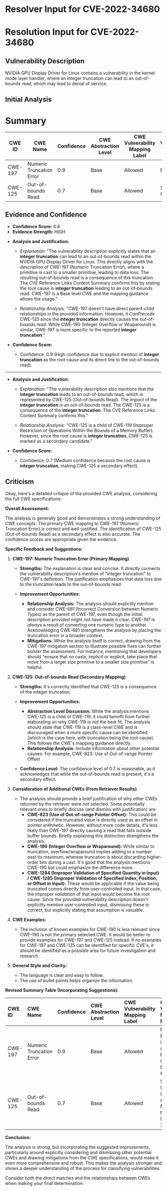 # Resolver Input for CVE-2022-34680

# Resolution Input for CVE-2022-34680

## Vulnerability Description
NVIDIA GPU Display Driver for Linux contains a vulnerability in the kernel mode layer handler, where an integer truncation can lead to an out-of-bounds read, which may lead to denial of service.

## Initial Analysis
# Summary
| CWE ID | CWE Name | Confidence | CWE Abstraction Level | CWE Vulnerability Mapping Label | CWE-Vulnerability Mapping Notes |
|---|---|---|---|---|---|
| CWE-197 | Numeric Truncation Error | 0.9 | Base | Allowed | Primary CWE |
| CWE-125 | Out-of-bounds Read | 0.7 | Base | Allowed | Secondary Candidate |

## Evidence and Confidence

*   **Confidence Score:** 0.8
*   **Evidence Strength:** HIGH

- **Analysis and Justification:**  
  - *Explanation:* "The vulnerability description explicitly states that an **integer truncation** can lead to an out-of-bounds read within the NVIDIA GPU Display Driver for Linux. This directly aligns with the description of CWE-197 (Numeric Truncation Error), where a primitive is cast to a smaller primitive, leading to data loss. The resulting out-of-bounds read is a consequence of this truncation. The CVE Reference Links Content Summary confirms this by stating the root cause is **integer truncation** leading to an out-of-bounds read. CWE-197 is a Base level CWE and the mapping guidance allows the usage."
  
  - *Relationship Analysis:* "CWE-197 doesn't have direct parent-child relationships in the provided information. However, it *CanPrecede* CWE-125 since the **integer truncation** directly causes the out-of-bounds read. While CWE-190 (Integer Overflow or Wraparound) is similar, CWE-197 is more specific to the reported **integer truncation**."

- **Confidence Score:**  
  - Confidence: 0.9 (High confidence due to explicit mention of **integer truncation** as the root cause and its direct link to the out-of-bounds read).

---
- **Analysis and Justification:**  
  - *Explanation:* "The vulnerability description also mentions that the **integer truncation** leads to an out-of-bounds read, which is represented by CWE-125 (Out-of-bounds Read). The *impact* of the **integer truncation** is an out-of-bounds read. The CWE-125 is a consequence of the **integer truncation**. The CVE Reference Links Content Summary confirms this."
  
  - *Relationship Analysis:* "CWE-125 is a child of CWE-119 (Improper Restriction of Operations Within the Bounds of a Memory Buffer). However, since the root cause is **integer truncation**, CWE-125 is marked as a secondary candidate."

- **Confidence Score:**  
  - Confidence: 0.7 (Medium confidence because the root cause is **integer truncation**, making CWE-125 a secondary effect).

## Criticism
Okay, here's a detailed critique of the provided CWE analysis, considering the full CWE specifications:

**Overall Assessment:**

The analysis is generally good and demonstrates a strong understanding of CWE concepts. The primary CWE mapping to CWE-197 (Numeric Truncation Error) is correct and well-justified. The identification of CWE-125 (Out-of-bounds Read) as a secondary effect is also accurate. The confidence scores are appropriate given the evidence.

**Specific Feedback and Suggestions:**

1.  **CWE-197: Numeric Truncation Error (Primary Mapping)**

    *   **Strengths:** The explanation is clear and concise. It directly connects the vulnerability description's mention of "integer truncation" to CWE-197's definition. The justification emphasizes that data loss due to the truncation leads to the out-of-bounds read.
    *   **Improvement Opportunities:**

        *   **Relationship Analysis:** The analysis should explicitly mention and consider CWE-681 (Incorrect Conversion between Numeric Types) as the parent of CWE-197, even though the initial description provided might not have made it clear. CWE-197 is *always* a result of converting one numeric type to another. Acknowledging CWE-681 strengthens the analysis by placing the truncation error in a broader context.
        *   **Mitigations:** While the analysis itself is correct, drawing from the CWE-197 mitigation section to illustrate possible fixes can further bolster the assessment. For instance, mentioning that developers should "ensure that no casts, implicit or explicit, take place that move from a larger size primitive to a smaller size primitive" is helpful.

2.  **CWE-125: Out-of-bounds Read (Secondary Mapping)**

    *   **Strengths:** It's correctly identified that CWE-125 is a consequence of the integer truncation.
    *   **Improvement Opportunities:**

        *   **Abstraction Level Discussion:** While the analysis mentions CWE-125 is a child of CWE-119, it could benefit from further elaborating on why CWE-119 is *not* the best fit.  The analysis should state that CWE-119 is a class-level CWE and is discouraged when a more specific cause can be identified (which is the case here, with truncation being the root cause). This follows the CWE's mapping guidance directly.
        *    **Relationship Analysis:** Include information about other potential causes. For example, CWE-823: Use of Out-of-range Pointer Offset
    *   **Confidence Level:**  The confidence level of 0.7 is reasonable, as it acknowledges that while the out-of-bounds read is present, it's a secondary effect.

3. **Consideration of Additional CWEs (From Retriever Results)**

    *   The analysis should provide a brief justification of why other CWEs returned by the retriever were *not* selected. Some potentially relevant ones to briefly discuss (and dismiss with justification) are:
        *   **CWE-823 (Use of Out-of-range Pointer Offset):** This could be considered if the truncated value is directly used as an offset in pointer arithmetic. However, without more code details, it's less likely than CWE-197 directly causing a read that falls outside buffer bounds. Briefly explaining this distinction strengthens the analysis.
        *   **CWE-190 (Integer Overflow or Wraparound):** While similar to truncation, overflow/wraparound implies adding to a number past its maximum, whereas truncation is about discarding higher-order bits during a cast. It's good that the analysis mentions CWE-190 but could emphasize the difference more.
        *   **CWE-1284 (Improper Validation of Specified Quantity in Input) / CWE-1285 (Improper Validation of Specified Index, Position, or Offset in Input):** These would be applicable if the value being truncated comes directly from user-controlled input. In that case, the improper *validation* of that input would become the root cause. Since the provided vulnerability description doesn't explicitly mention user-controlled input, dismissing these is correct, but explicitly stating that assumption is valuable.

4.  **CWE Examples:**

    *   The inclusion of known examples for CWE-190 is less relevant since CWE-190 is not the primary selected CWE. It would be better to provide examples for CWE-197 and CWE-125 instead. If no examples for CWE-197 and CWE-125 can be identified for specific CVE's, it should be identified as a possible area for future investigation and research.

5.  **General Style and Clarity:**

    *   The language is clear and easy to follow.
    *   The use of bullet points helps organize the information.

**Revised Summary Table (Incorporating Suggestions):**

| CWE ID  | CWE Name                          | Confidence | CWE Abstraction Level | CWE Vulnerability Mapping Label | CWE-Vulnerability Mapping Notes                                                                                                                                                              |
| :------ | :-------------------------------- | :--------- | :-------------------- | :-------------------------------- | :------------------------------------------------------------------------------------------------------------------------------------------------------------------------------------------- |
| CWE-197 | Numeric Truncation Error          | 0.9        | Base                  | Allowed                           | Primary CWE.  Result of an incorrect conversion between numeric types (CWE-681).                                                                                                                            |
| CWE-125 | Out-of-bounds Read                | 0.7        | Base                  | Allowed                           | Secondary Candidate. Consequence of CWE-197.  More specific than class-level CWE-119.                                                                                        |

**Conclusion:**

The analysis is strong, but incorporating the suggested improvements, particularly around explicitly considering and dismissing other potential CWEs and drawing mitigations from the CWE specifications, would make it even more comprehensive and robust. This makes the analysis stronger and shows a deeper understanding of the process for classifying vulnerabilities.

Consider both the direct matches and the relationships between CWEs
when making your final determination.
        